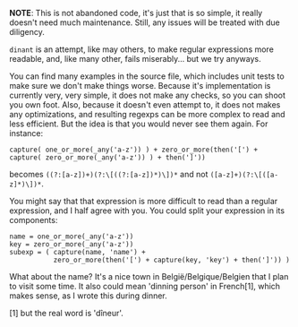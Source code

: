 **NOTE**: This is not abandoned code, it's just that is so simple, it really
doesn't need much maintenance. Still, any issues will be treated with due
diligency.

`dinant` is an attempt, like may others, to make regular expressions more
readable, and, like many other, fails miserably... but we try anyways.

You can find many examples in the source file, which includes unit tests to make
sure we don't make things worse. Because it's implementation is currently very,
very simple, it does not make any checks, so you can shoot you own foot. Also,
because it doesn't even attempt to, it does not makes any optimizations, and
resulting regexps can be more complex to read and less efficient. But the idea
is that you would never see them again. For instance:

```
capture( one_or_more(_any('a-z')) ) + zero_or_more(then('[') + capture( zero_or_more(_any('a-z')) ) + then(']'))
```

becomes `((?:[a-z])+)(?:\[((?:[a-z])*)\])*` and not `([a-z]+)(?:\[([a-z]*)\])*`.

You might say that that expression is more difficult to read than a regular
expression, and I half agree with you. You could split your expression in its
components:

    name = one_or_more(_any('a-z'))
    key = zero_or_more(_any('a-z'))
    subexp = ( capture(name, 'name') +
               zero_or_more(then('[') + capture(key, 'key') + then(']')) )

What about the name? It's a nice town in België/Belgique/Belgien that I plan to
visit some time. It also could mean 'dinning person' in French[1], which makes
sense, as I wrote this during dinner.

[1] but the real word is 'dîneur'.
